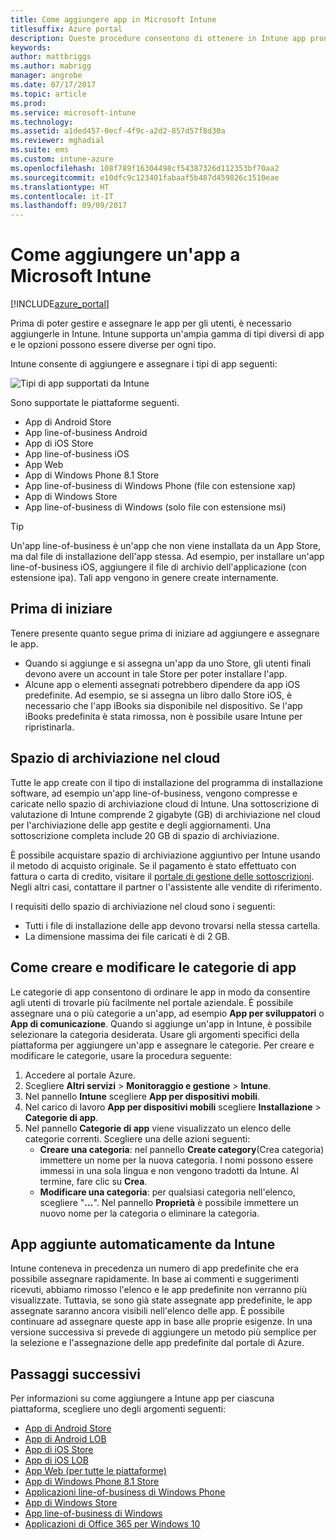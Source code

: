 ```yaml
---
title: Come aggiungere app in Microsoft Intune
titlesuffix: Azure portal
description: Queste procedure consentono di ottenere in Intune app pronte per l'assegnazione a utenti e dispositivi. "
keywords: 
author: mattbriggs
ms.author: mabrigg
manager: angrobe
ms.date: 07/17/2017
ms.topic: article
ms.prod: 
ms.service: microsoft-intune
ms.technology: 
ms.assetid: a1ded457-0ecf-4f9c-a2d2-857d57f8d30a
ms.reviewer: mghadial
ms.suite: ems
ms.custom: intune-azure
ms.openlocfilehash: 108f789f16304498cf54387326d112353bf70aa2
ms.sourcegitcommit: e10dfc9c123401fabaaf5b487d459826c1510eae
ms.translationtype: HT
ms.contentlocale: it-IT
ms.lasthandoff: 09/09/2017
---
```

# <a name="how-to-add-an-app-to-microsoft-intune"></a>Come aggiungere un'app a Microsoft Intune

[!INCLUDE[azure_portal](./includes/azure_portal.md)]

Prima di poter gestire e assegnare le app per gli utenti, è necessario aggiungerle in Intune. Intune supporta un'ampia gamma di tipi diversi di app e le opzioni possono essere diverse per ogni tipo.

Intune consente di aggiungere e assegnare i tipi di app seguenti:

![Tipi di app supportati da Intune](./media/app-types.png)

Sono supportate le piattaforme seguenti.

- App di Android Store
- App line-of-business Android
- App di iOS Store
- App line-of-business iOS
- App Web
- App di Windows Phone 8.1 Store
- App line-of-business di Windows Phone (file con estensione xap)
- App di Windows Store
- App line-of-business di Windows (solo file con estensione msi)

>[!TIP]
> Un'app line-of-business è un'app che non viene installata da un App Store, ma dal file di installazione dell'app stessa. Ad esempio, per installare un'app line-of-business iOS, aggiungere il file di archivio dell'applicazione (con estensione ipa). Tali app vengono in genere create internamente.

## <a name="before-you-start"></a>Prima di iniziare

Tenere presente quanto segue prima di iniziare ad aggiungere e assegnare le app.

- Quando si aggiunge e si assegna un'app da uno Store, gli utenti finali devono avere un account in tale Store per poter installare l'app.
- Alcune app o elementi assegnati potrebbero dipendere da app iOS predefinite. Ad esempio, se si assegna un libro dallo Store iOS, è necessario che l'app iBooks sia disponibile nel dispositivo. Se l'app iBooks predefinita è stata rimossa, non è possibile usare Intune per ripristinarla.

## <a name="cloud-storage-space"></a>Spazio di archiviazione nel cloud
Tutte le app create con il tipo di installazione del programma di installazione software, ad esempio un'app line-of-business, vengono compresse e caricate nello spazio di archiviazione cloud di Intune. Una sottoscrizione di valutazione di Intune comprende 2 gigabyte (GB) di archiviazione nel cloud per l'archiviazione delle app gestite e degli aggiornamenti. Una sottoscrizione completa include 20 GB di spazio di archiviazione.

È possibile acquistare spazio di archiviazione aggiuntivo per Intune usando il metodo di acquisto originale.  Se il pagamento è stato effettuato con fattura o carta di credito, visitare il [portale di gestione delle sottoscrizioni](https://portal.office.com/adminportal/home?switchtomodern=true#/subscriptions).  Negli altri casi, contattare il partner o l'assistente alle vendite di riferimento.

I requisiti dello spazio di archiviazione nel cloud sono i seguenti:

-   Tutti i file di installazione delle app devono trovarsi nella stessa cartella.
-   La dimensione massima dei file caricati è di 2 GB.

## <a name="how-to-create-and-edit-categories-for-apps"></a>Come creare e modificare le categorie di app

Le categorie di app consentono di ordinare le app in modo da consentire agli utenti di trovarle più facilmente nel portale aziendale. È possibile assegnare una o più categorie a un'app, ad esempio **App per sviluppatori** o **App di comunicazione**.
Quando si aggiunge un'app in Intune, è possibile selezionare la categoria desiderata. Usare gli argomenti specifici della piattaforma per aggiungere un'app e assegnare le categorie. Per creare e modificare le categorie, usare la procedura seguente:

1. Accedere al portale Azure.
2. Scegliere **Altri servizi** > **Monitoraggio e gestione** > **Intune**.
3. Nel pannello **Intune** scegliere **App per dispositivi mobili**.
4. Nel carico di lavoro **App per dispositivi mobili** scegliere **Installazione** > **Categorie di app**.
5. Nel pannello **Categorie di app** viene visualizzato un elenco delle categorie correnti. Scegliere una delle azioni seguenti:
    - **Creare una categoria**: nel pannello **Create category**(Crea categoria) immettere un nome per la nuova categoria. I nomi possono essere immessi in una sola lingua e non vengono tradotti da Intune. Al termine, fare clic su **Crea**.
    - **Modificare una categoria**: per qualsiasi categoria nell'elenco, scegliere "**...**". Nel pannello **Proprietà** è possibile immettere un nuovo nome per la categoria o eliminare la categoria.


## <a name="apps-added-automatically-by-intune"></a>App aggiunte automaticamente da Intune

Intune conteneva in precedenza un numero di app predefinite che era possibile assegnare rapidamente. In base ai commenti e suggerimenti ricevuti, abbiamo rimosso l'elenco e le app predefinite non verranno più visualizzate.
Tuttavia, se sono già state assegnate app predefinite, le app assegnate saranno ancora visibili nell'elenco delle app. È possibile continuare ad assegnare queste app in base alle proprie esigenze.
In una versione successiva si prevede di aggiungere un metodo più semplice per la selezione e l'assegnazione delle app predefinite dal portale di Azure.

## <a name="next-steps"></a>Passaggi successivi

Per informazioni su come aggiungere a Intune app per ciascuna piattaforma, scegliere uno degli argomenti seguenti:

- [App di Android Store](store-apps-android.md)
- [App di Android LOB](lob-apps-android.md)
- [App di iOS Store](store-apps-ios.md)
- [App di iOS LOB](lob-apps-ios.md)
- [App Web (per tutte le piattaforme)](web-app.md)
- [App di Windows Phone 8.1 Store](store-apps-windows-phone-8-1.md)
- [Applicazioni line-of-business di Windows Phone](lob-apps-windows-phone.md)
- [App di Windows Store](store-apps-windows.md)
- [App line-of-business di Windows](lob-apps-windows.md)
- [Applicazioni di Office 365 per Windows 10](apps-add-office365.md)

